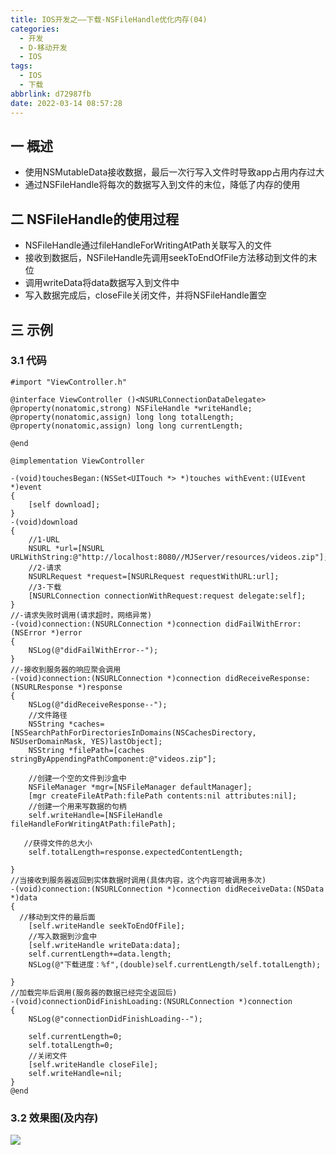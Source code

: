 ```yaml
---
title: IOS开发之——下载-NSFileHandle优化内存(04)
categories:
  - 开发
  - D-移动开发
  - IOS
tags:
  - IOS
  - 下载
abbrlink: d72987fb
date: 2022-03-14 08:57:28
---
```

## 一 概述

* 使用NSMutableData接收数据，最后一次行写入文件时导致app占用内存过大
* 通过NSFileHandle将每次的数据写入到文件的末位，降低了内存的使用

<!--more-->

## 二 NSFileHandle的使用过程

* NSFileHandle通过fileHandleForWritingAtPath关联写入的文件
* 接收到数据后，NSFileHandle先调用seekToEndOfFile方法移动到文件的末位
* 调用writeData将data数据写入到文件中
* 写入数据完成后，closeFile关闭文件，并将NSFileHandle置空

## 三 示例

### 3.1 代码

```
#import "ViewController.h"

@interface ViewController ()<NSURLConnectionDataDelegate>
@property(nonatomic,strong) NSFileHandle *writeHandle;
@property(nonatomic,assign) long long totalLength;
@property(nonatomic,assign) long long currentLength;

@end

@implementation ViewController

-(void)touchesBegan:(NSSet<UITouch *> *)touches withEvent:(UIEvent *)event
{
    [self download];
}
-(void)download
{
    //1-URL
    NSURL *url=[NSURL URLWithString:@"http://localhost:8080//MJServer/resources/videos.zip"];
    //2-请求
    NSURLRequest *request=[NSURLRequest requestWithURL:url];
    //3-下载
    [NSURLConnection connectionWithRequest:request delegate:self];
}
//-请求失败时调用(请求超时，网络异常)
-(void)connection:(NSURLConnection *)connection didFailWithError:(NSError *)error
{
    NSLog(@"didFailWithError--");
}
//-接收到服务器的响应聚会调用
-(void)connection:(NSURLConnection *)connection didReceiveResponse:(NSURLResponse *)response
{
    NSLog(@"didReceiveResponse--");
    //文件路径
    NSString *caches=[NSSearchPathForDirectoriesInDomains(NSCachesDirectory, NSUserDomainMask, YES)lastObject];
    NSString *filePath=[caches stringByAppendingPathComponent:@"videos.zip"];
    
    //创建一个空的文件到沙盒中
    NSFileManager *mgr=[NSFileManager defaultManager];
    [mgr createFileAtPath:filePath contents:nil attributes:nil];
    //创建一个用来写数据的句柄
    self.writeHandle=[NSFileHandle fileHandleForWritingAtPath:filePath];
    
   //获得文件的总大小
    self.totalLength=response.expectedContentLength;

}
//当接收到服务器返回到实体数据时调用(具体内容，这个内容可被调用多次)
-(void)connection:(NSURLConnection *)connection didReceiveData:(NSData *)data
{
  //移动到文件的最后面
    [self.writeHandle seekToEndOfFile];
    //写入数据到沙盒中
    [self.writeHandle writeData:data];
    self.currentLength+=data.length;
    NSLog(@"下载进度：%f",(double)self.currentLength/self.totalLength);
    
}
//加载完毕后调用(服务器的数据已经完全返回后)
-(void)connectionDidFinishLoading:(NSURLConnection *)connection
{
    NSLog(@"connectionDidFinishLoading--");
   
    self.currentLength=0;
    self.totalLength=0;
    //关闭文件
    [self.writeHandle closeFile];
    self.writeHandle=nil;
}
@end
```

### 3.2 效果图(及内存)

![][1]


[1]:https://cdn.staticaly.com/gh/PGzxc/CDN/master/blog-ios/ios-download-04-memory-youhua.gif